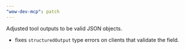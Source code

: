```yaml
---
"wow-dev-mcp": patch
---
```


Adjusted tool outputs to be valid JSON objects.

- fixes `structuredOutput` type errors on clients that validate the field.
